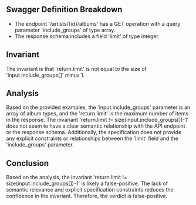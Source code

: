 ## Swagger Definition Breakdown
- The endpoint '/artists/{id}/albums' has a GET operation with a query parameter 'include_groups' of type array.
- The response schema includes a field 'limit' of type integer.

## Invariant
The invariant is that 'return.limit' is not equal to the size of 'input.include_groups[]' minus 1.

## Analysis
Based on the provided examples, the 'input.include_groups' parameter is an array of album types, and the 'return.limit' is the maximum number of items in the response. The invariant 'return.limit != size(input.include_groups[])-1' does not seem to have a clear semantic relationship with the API endpoint or the response schema. Additionally, the specification does not provide any explicit constraints or relationships between the 'limit' field and the 'include_groups' parameter.

## Conclusion
Based on the analysis, the invariant 'return.limit != size(input.include_groups[])-1' is likely a false-positive. The lack of semantic relevance and explicit specification constraints reduces the confidence in the invariant. Therefore, the verdict is false-positive.

